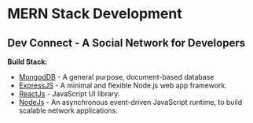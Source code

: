 # MERN Stack Development
## Dev Connect - A Social Network for Developers

**Build Stack:**  
* [MongodDB](https://www.mongodb.com/cloud/atlas) - A general purpose, document-based database  
* [ExpressJS](http://expressjs.com/) - A minimal and flexible Node.js web app framework.  
* [ReactJs](https://reactjs.org/) - JavaScript UI library.  
* [NodeJs](https://nodejs.org/en/) - An asynchronous event-driven JavaScript runtime, to build scalable network applications.  

